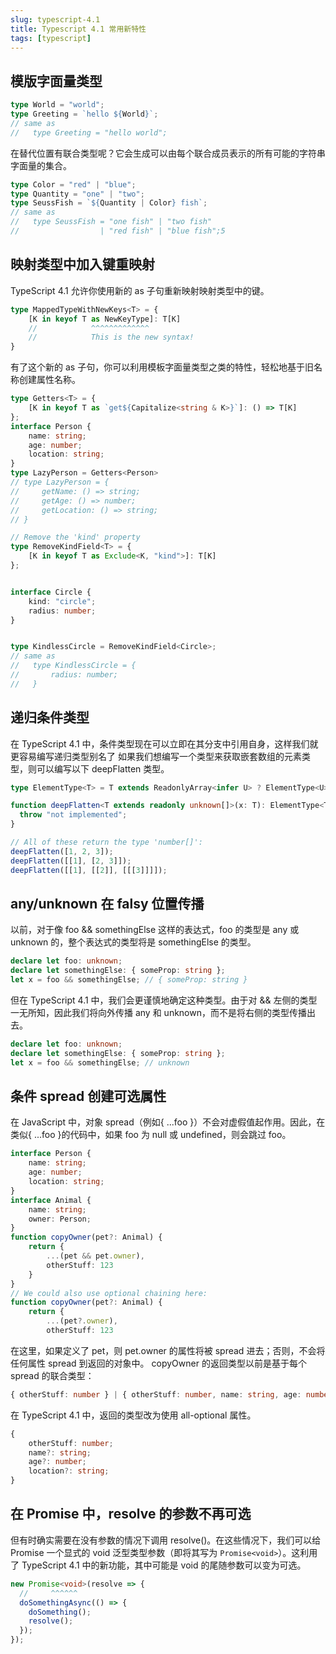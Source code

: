 ```yaml
---
slug: typescript-4.1
title: Typescript 4.1 常用新特性
tags: [typescript]
---
```


## 模版字面量类型

```typescript
type World = "world";
type Greeting = `hello ${World}`;
// same as
//   type Greeting = "hello world";
```

在替代位置有联合类型呢？它会生成可以由每个联合成员表示的所有可能的字符串字面量的集合。

```typescript
type Color = "red" | "blue";
type Quantity = "one" | "two";
type SeussFish = `${Quantity | Color} fish`;
// same as
//   type SeussFish = "one fish" | "two fish"
//                  | "red fish" | "blue fish";5
```

## 映射类型中加入键重映射

TypeScript 4.1 允许你使用新的 as 子句重新映射映射类型中的键。

```typescript
type MappedTypeWithNewKeys<T> = {
    [K in keyof T as NewKeyType]: T[K]
    //            ^^^^^^^^^^^^^
    //            This is the new syntax!
}
```

有了这个新的 as 子句，你可以利用模板字面量类型之类的特性，轻松地基于旧名称创建属性名称。

```typescript
type Getters<T> = {
    [K in keyof T as `get${Capitalize<string & K>}`]: () => T[K]
};
interface Person {
    name: string;
    age: number;
    location: string;
}
type LazyPerson = Getters<Person>
// type LazyPerson = {
//     getName: () => string;
//     getAge: () => number;
//     getLocation: () => string;
// }
```

```typescript
// Remove the 'kind' property
type RemoveKindField<T> = {
    [K in keyof T as Exclude<K, "kind">]: T[K]
};


interface Circle {
    kind: "circle";
    radius: number;
}


type KindlessCircle = RemoveKindField<Circle>;
// same as
//   type KindlessCircle = {
//       radius: number;
//   }
```

## 递归条件类型

在 TypeScript 4.1 中，条件类型现在可以立即在其分支中引用自身，这样我们就更容易编写递归类型别名了
如果我们想编写一个类型来获取嵌套数组的元素类型，则可以编写以下 deepFlatten 类型。

```typescript
type ElementType<T> = T extends ReadonlyArray<infer U> ? ElementType<U> : T;

function deepFlatten<T extends readonly unknown[]>(x: T): ElementType<T>[] {
  throw "not implemented";
}

// All of these return the type 'number[]':
deepFlatten([1, 2, 3]);
deepFlatten([[1], [2, 3]]);
deepFlatten([[1], [[2]], [[[3]]]]);
```

## any/unknown 在 falsy 位置传播

以前，对于像 foo && somethingElse 这样的表达式，foo 的类型是 any 或 unknown 的，整个表达式的类型将是 somethingElse 的类型。

```typescript
declare let foo: unknown;
declare let somethingElse: { someProp: string };
let x = foo && somethingElse; // { someProp: string }
```

但在 TypeScript 4.1 中，我们会更谨慎地确定这种类型。由于对 && 左侧的类型一无所知，因此我们将向外传播 any 和 unknown，而不是将右侧的类型传播出去。

```typescript
declare let foo: unknown;
declare let somethingElse: { someProp: string };
let x = foo && somethingElse; // unknown
```

## 条件 spread 创建可选属性

在 JavaScript 中，对象 spread（例如{ ...foo }）不会对虚假值起作用。因此，在类似{ ...foo }的代码中，如果 foo 为 null 或 undefined，则会跳过 foo。

```typescript
interface Person {
    name: string;
    age: number;
    location: string;
}
interface Animal {
    name: string;
    owner: Person;
}
function copyOwner(pet?: Animal) {
    return {
        ...(pet && pet.owner),
        otherStuff: 123
    }
}
// We could also use optional chaining here:
function copyOwner(pet?: Animal) {
    return {
        ...(pet?.owner),
        otherStuff: 123
```

在这里，如果定义了 pet，则 pet.owner 的属性将被 spread 进去；否则，不会将任何属性 spread 到返回的对象中。
copyOwner 的返回类型以前是基于每个 spread 的联合类型：

```typescript
{ otherStuff: number } | { otherStuff: number, name: string, age: number, location: string }
```

在 TypeScript 4.1 中，返回的类型改为使用 all-optional 属性。

```typescript
{
    otherStuff: number;
    name?: string;
    age?: number;
    location?: string;
}
```

## 在 Promise 中，resolve 的参数不再可选

但有时确实需要在没有参数的情况下调用 resolve()。在这些情况下，我们可以给 Promise 一个显式的 void 泛型类型参数（即将其写为 `Promise<void>`）。这利用了 TypeScript 4.1 中的新功能，其中可能是 void 的尾随参数可以变为可选。

```typescript
new Promise<void>(resolve => {
  //     ^^^^^^
  doSomethingAsync(() => {
    doSomething();
    resolve();
  });
});
```
